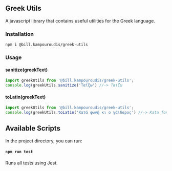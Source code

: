## Greek Utils

A javascript library that contains useful utilities for the Greek language.

### Installation

```
npm i @bill.kampouroudis/greek-utils
```

### Usage

#### sanitize(greekText)

```javascript
import greekUtils from '@bill.kampouroudis/greek-utils';
console.log(greekUtils.sanitize('Ταΐζω') //-> Ταιζω
```

#### toLatin(greekText)

```javascript
import greekUtils from '@bill.kampouroudis/greek-utils';
console.log(greekUtils.toLatin('Κατά φωνή κι ο γάιδαρος') //-> Kata foni ki o gaidaros
```

## Available Scripts

In the project directory, you can run:

#### `npm run test`

Runs all tests using Jest.
